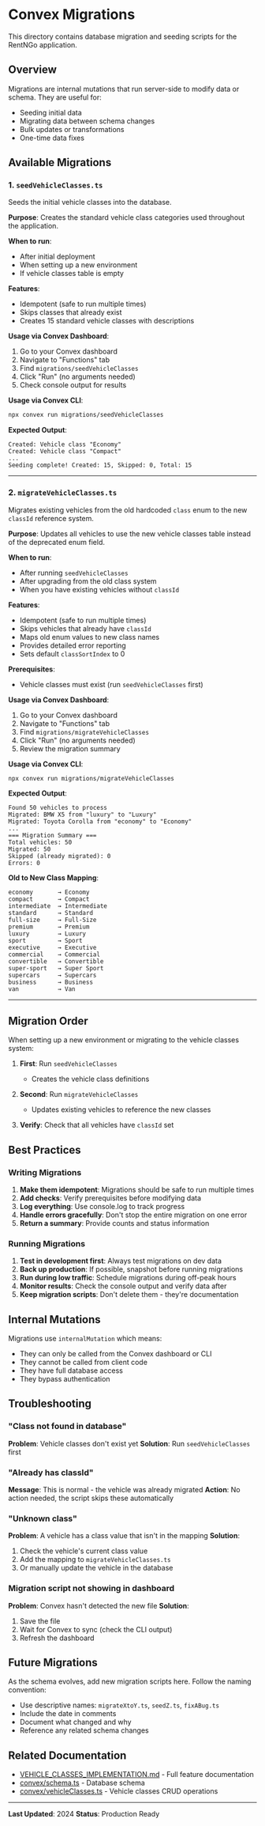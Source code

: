 # Convex Migrations

This directory contains database migration and seeding scripts for the RentNGo application.

## Overview

Migrations are internal mutations that run server-side to modify data or schema. They are useful for:
- Seeding initial data
- Migrating data between schema changes
- Bulk updates or transformations
- One-time data fixes

## Available Migrations

### 1. `seedVehicleClasses.ts`

Seeds the initial vehicle classes into the database.

**Purpose**: Creates the standard vehicle class categories used throughout the application.

**When to run**: 
- After initial deployment
- When setting up a new environment
- If vehicle classes table is empty

**Features**:
- Idempotent (safe to run multiple times)
- Skips classes that already exist
- Creates 15 standard vehicle classes with descriptions

**Usage via Convex Dashboard**:
1. Go to your Convex dashboard
2. Navigate to "Functions" tab
3. Find `migrations/seedVehicleClasses`
4. Click "Run" (no arguments needed)
5. Check console output for results

**Usage via Convex CLI**:
```bash
npx convex run migrations/seedVehicleClasses
```

**Expected Output**:
```
Created: Vehicle class "Economy"
Created: Vehicle class "Compact"
...
Seeding complete! Created: 15, Skipped: 0, Total: 15
```

---

### 2. `migrateVehicleClasses.ts`

Migrates existing vehicles from the old hardcoded `class` enum to the new `classId` reference system.

**Purpose**: Updates all vehicles to use the new vehicle classes table instead of the deprecated enum field.

**When to run**:
- After running `seedVehicleClasses`
- After upgrading from the old class system
- When you have existing vehicles without `classId`

**Features**:
- Idempotent (safe to run multiple times)
- Skips vehicles that already have `classId`
- Maps old enum values to new class names
- Provides detailed error reporting
- Sets default `classSortIndex` to 0

**Prerequisites**:
- Vehicle classes must exist (run `seedVehicleClasses` first)

**Usage via Convex Dashboard**:
1. Go to your Convex dashboard
2. Navigate to "Functions" tab
3. Find `migrations/migrateVehicleClasses`
4. Click "Run" (no arguments needed)
5. Review the migration summary

**Usage via Convex CLI**:
```bash
npx convex run migrations/migrateVehicleClasses
```

**Expected Output**:
```
Found 50 vehicles to process
Migrated: BMW X5 from "luxury" to "Luxury"
Migrated: Toyota Corolla from "economy" to "Economy"
...
=== Migration Summary ===
Total vehicles: 50
Migrated: 50
Skipped (already migrated): 0
Errors: 0
```

**Old to New Class Mapping**:
```
economy       → Economy
compact       → Compact
intermediate  → Intermediate
standard      → Standard
full-size     → Full-Size
premium       → Premium
luxury        → Luxury
sport         → Sport
executive     → Executive
commercial    → Commercial
convertible   → Convertible
super-sport   → Super Sport
supercars     → Supercars
business      → Business
van           → Van
```

---

## Migration Order

When setting up a new environment or migrating to the vehicle classes system:

1. **First**: Run `seedVehicleClasses`
   - Creates the vehicle class definitions

2. **Second**: Run `migrateVehicleClasses`
   - Updates existing vehicles to reference the new classes

3. **Verify**: Check that all vehicles have `classId` set

## Best Practices

### Writing Migrations

1. **Make them idempotent**: Migrations should be safe to run multiple times
2. **Add checks**: Verify prerequisites before modifying data
3. **Log everything**: Use console.log to track progress
4. **Handle errors gracefully**: Don't stop the entire migration on one error
5. **Return a summary**: Provide counts and status information

### Running Migrations

1. **Test in development first**: Always test migrations on dev data
2. **Back up production**: If possible, snapshot before running migrations
3. **Run during low traffic**: Schedule migrations during off-peak hours
4. **Monitor results**: Check the console output and verify data after
5. **Keep migration scripts**: Don't delete them - they're documentation

## Internal Mutations

Migrations use `internalMutation` which means:
- They can only be called from the Convex dashboard or CLI
- They cannot be called from client code
- They have full database access
- They bypass authentication

## Troubleshooting

### "Class not found in database"
**Problem**: Vehicle classes don't exist yet
**Solution**: Run `seedVehicleClasses` first

### "Already has classId"
**Message**: This is normal - the vehicle was already migrated
**Action**: No action needed, the script skips these automatically

### "Unknown class"
**Problem**: A vehicle has a class value that isn't in the mapping
**Solution**: 
1. Check the vehicle's current class value
2. Add the mapping to `migrateVehicleClasses.ts`
3. Or manually update the vehicle in the database

### Migration script not showing in dashboard
**Problem**: Convex hasn't detected the new file
**Solution**: 
1. Save the file
2. Wait for Convex to sync (check the CLI output)
3. Refresh the dashboard

## Future Migrations

As the schema evolves, add new migration scripts here. Follow the naming convention:
- Use descriptive names: `migrateXtoY.ts`, `seedZ.ts`, `fixABug.ts`
- Include the date in comments
- Document what changed and why
- Reference any related schema changes

## Related Documentation

- [VEHICLE_CLASSES_IMPLEMENTATION.md](../../VEHICLE_CLASSES_IMPLEMENTATION.md) - Full feature documentation
- [convex/schema.ts](../schema.ts) - Database schema
- [convex/vehicleClasses.ts](../vehicleClasses.ts) - Vehicle classes CRUD operations

---

**Last Updated**: 2024
**Status**: Production Ready